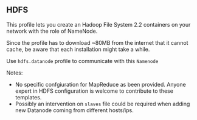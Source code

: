 ## HDFS

This profile lets you create an Hadoop File System 2.2 containers on your network with the role of NameNode.

Since the profile has to download ~80MB from the internet that it cannot cache, be aware that each installation might take a while.

Use `hdfs.datanode` profile to communicate with this `Namenode`

Notes:

- No specific confgiuration for MapReduce as been provided. Anyone expert in HDFS configuration is welcome to contribute to these templates.
- Possibly an intervention on `slaves` file could be required when adding new Datanode coming from different hosts/ips.
